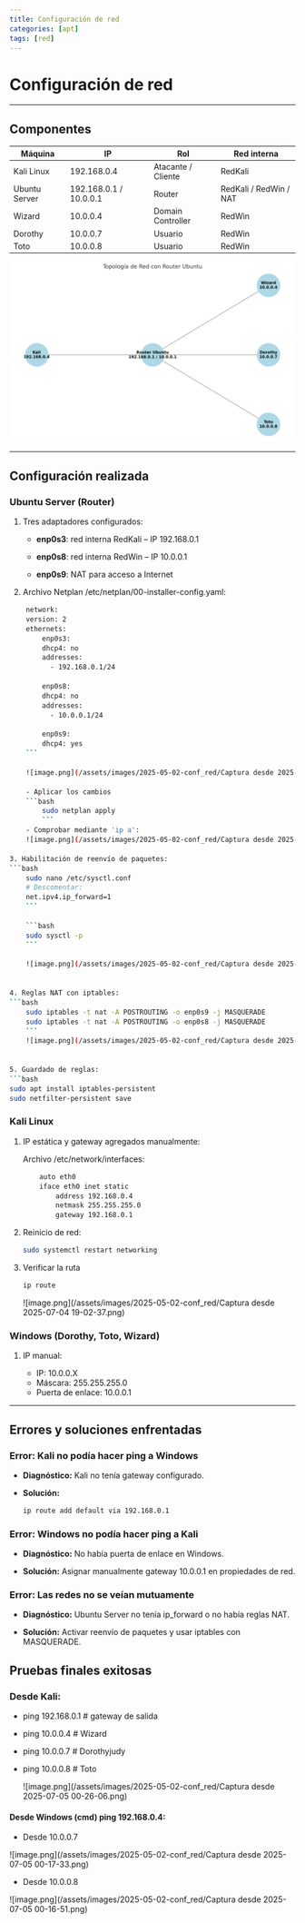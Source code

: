 ```yaml
---
title: Configuración de red 
categories: [apt]
tags: [red]
---
```



# Configuración de red 
---

## Componentes

| Máquina       | IP                     | Rol                | Red interna            |
| ------------- | ---------------------- | ------------------ | ---------------------- |
| Kali Linux    | 192.168.0.4            | Atacante / Cliente | RedKali                |
| Ubuntu Server | 192.168.0.1 / 10.0.0.1 | Router             | RedKali / RedWin / NAT |
| Wizard        | 10.0.0.4               | Domain Controller  | RedWin                 |
| Dorothy       | 10.0.0.7               | Usuario            | RedWin                 |
| Toto          | 10.0.0.8               | Usuario            | RedWin                 |


![image.png](/assets/images/2025-05-02-conf_red/topologia.jpg)


---

## Configuración realizada

### Ubuntu Server (Router)

1. Tres adaptadores configurados:

    - **enp0s3**: red interna RedKali – IP 192.168.0.1

    - **enp0s8**: red interna RedWin – IP 10.0.0.1

    - **enp0s9**: NAT para acceso a Internet

2. Archivo Netplan /etc/netplan/00-installer-config.yaml:
```bash
    network:
    version: 2
    ethernets:
        enp0s3:
        dhcp4: no
        addresses:
          - 192.168.0.1/24

        enp0s8:
        dhcp4: no
        addresses:
          - 10.0.0.1/24
        
        enp0s9:
        dhcp4: yes
    ```

    ![image.png](/assets/images/2025-05-02-conf_red/Captura desde 2025-07-04 18-38-50.png)

    - Aplicar los cambios
    ```bash
        sudo netplan apply
        ```
    - Comprobar mediante 'ip a':
    ![image.png](/assets/images/2025-05-02-conf_red/Captura desde 2025-07-04 22-15-23.png)

3. Habilitación de reenvío de paquetes:
```bash
    sudo nano /etc/sysctl.conf
    # Descomentar:
    net.ipv4.ip_forward=1
    ```

    ```bash
    sudo sysctl -p
    ```

    ![image.png](/assets/images/2025-05-02-conf_red/Captura desde 2025-07-04 18-27-59.png)


4. Reglas NAT con iptables:
```bash
    sudo iptables -t nat -A POSTROUTING -o enp0s9 -j MASQUERADE
    sudo iptables -t nat -A POSTROUTING -o enp0s8 -j MASQUERADE
    ```
    ![image.png](/assets/images/2025-05-02-conf_red/Captura desde 2025-07-04 18-31-26.png)


5. Guardado de reglas:
```bash
sudo apt install iptables-persistent
sudo netfilter-persistent save
```

### Kali Linux

1. IP estática y gateway agregados manualmente:

    Archivo /etc/network/interfaces:

    ```bash
        auto eth0
        iface eth0 inet static
            address 192.168.0.4
            netmask 255.255.255.0
            gateway 192.168.0.1
    ```

2. Reinicio de red:
    ```bash
    sudo systemctl restart networking
    ```
3. Verificar la ruta 
    ```bash
    ip route
    ```
    ![image.png](/assets/images/2025-05-02-conf_red/Captura desde 2025-07-04 19-02-37.png)
    

### Windows (Dorothy, Toto, Wizard)

1. IP manual:

    - IP: 10.0.0.X
    - Máscara: 255.255.255.0
    - Puerta de enlace: 10.0.0.1

--- 

## Errores y soluciones enfrentadas

### Error: Kali no podía hacer ping a Windows

- **Diagnóstico:** Kali no tenía gateway configurado.

- **Solución:**
    ```bash
    ip route add default via 192.168.0.1
    ```

### Error: Windows no podía hacer ping a Kali

- **Diagnóstico:** No había puerta de enlace en Windows.

- **Solución:** Asignar manualmente gateway 10.0.0.1 en propiedades de red.


### Error: Las redes no se veían mutuamente

- **Diagnóstico:** Ubuntu Server no tenía ip_forward o no había reglas NAT.

- **Solución:** Activar reenvío de paquetes y usar iptables con MASQUERADE.

## Pruebas finales exitosas

### Desde Kali:

- ping 192.168.0.1  # gateway de salida
- ping 10.0.0.4  # Wizard
- ping 10.0.0.7  # Dorothyjudy
- ping 10.0.0.8  # Toto

    ![image.png](/assets/images/2025-05-02-conf_red/Captura desde 2025-07-05 00-26-06.png)

#### Desde Windows (cmd) ping 192.168.0.4:

- Desde 10.0.0.7

![image.png](/assets/images/2025-05-02-conf_red/Captura desde 2025-07-05 00-17-33.png)

- Desde 10.0.0.8

![image.png](/assets/images/2025-05-02-conf_red/Captura desde 2025-07-05 00-16-51.png)

